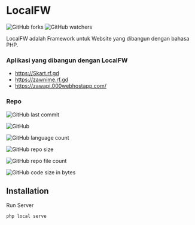 
# LocalFW
![GitHub forks](https://img.shields.io/github/forks/BaharudinZaelani/Cricket?style=social) 
![GitHub watchers](https://img.shields.io/github/watchers/BaharudinZaelani/Cricket?style=social)

LocalFW adalah Framework untuk Website yang dibangun dengan bahasa PHP. 
### Aplikasi yang dibangun dengan LocalFW
- https://Skart.rf.gd
- https://zawnime.rf.gd
- https://zawapi.000webhostapp.com/
### Repo

![GitHub last commit](https://img.shields.io/github/last-commit/BaharudinZaelani/Cricket?label=Commit&style=flat-square)

![GitHub](https://img.shields.io/github/license/BaharudinZaelani/Cricket?label=License&style=flat-square)

![GitHub language count](https://img.shields.io/github/languages/count/BaharudinZaelani/Cricket?label=Languages&style=flat-square)

![GitHub repo size](https://img.shields.io/github/repo-size/BaharudinZaelani/Cricket?style=flat-square)

![GitHub repo file count](https://img.shields.io/github/directory-file-count/BaharudinZaelani/Cricket?style=flat-square)

![GitHub code size in bytes](https://img.shields.io/github/languages/code-size/BaharudinZaelani/Cricket?style=flat-square)


## Installation

Run Server
```bash
php local serve
```
